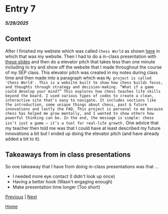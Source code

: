 # Entry 7
##### 5/29/2025

## Context
After I finished my webiste which was called `Chess World` as shown [here](https://bensonji5482.github.io/sep10-freedom-project/) in which that was my website. Then I had to do a in-class presentation with [these slides](https://docs.google.com/presentation/d/1veKDf-8Cu95iq0JEvdt3tlMJCiqVcZXJZViqBhBQBec/edit?slide=id.p#slide=id.p) and then do a elevator pitch that takes less than one minute including to try and show off the website that I made throughout the course of my SEP class. This elevator pitch was created in my notes during class time and then made into a paragraph which was `My project is called 'Chess World'. This is a website built to show how chess builds focus, and thoughts through strategy and decision-making. “What if a game could develop your mind?” This explores how chess teaches life skills beyond the board. I used various types of codes to create a clean, interactive site that’s easy to navigate. It includes sections like the introduction, some unique things about chess, past & future innovations and lastly the FAQ. This project is personal to me because chess has helped me grow mentally, and I wanted to show others how powerful thinking can be. In the end, the message is simple: chess isn’t just a game — it’s a tool for real-life growth.` One advice that my teacher then told me was that I could have at least described my future innovations a bit but I ended up doing the elevator pitch (and have already added a bit to it).

## Takeaways from in class presentations
So one takeaway that I have from doing in-class presentations was that ...
* I needed more eye contact (I didn't look up once)
* Having a better hook (Wasn't engaging enough)
* Make presentation time longer (Too short)

[Previous](entry06.md) | [Next](entry08.md)

[Home](../README.md)
